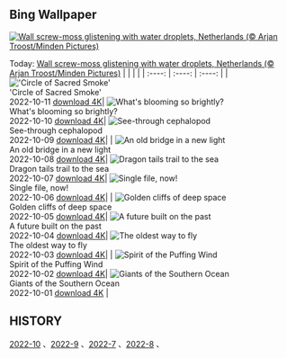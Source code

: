 ## Bing Wallpaper
[![Wall screw-moss glistening with water droplets, Netherlands (© Arjan Troost/Minden Pictures)](https://cn.bing.com/th?id=OHR.TortulaMoss_EN-US7128071079_UHD.jpg&w=1000)](https://cn.bing.com/th?id=OHR.TortulaMoss_EN-US7128071079_UHD.jpg&pid=hp&w=3840&h=2160&rs=1&c=4)

Today: [Wall screw-moss glistening with water droplets, Netherlands (© Arjan Troost/Minden Pictures)](https://cn.bing.com/th?id=OHR.TortulaMoss_EN-US7128071079_UHD.jpg&pid=hp&w=3840&h=2160&rs=1&c=4)
  |      |      |      |
| :----: | :----: | :----: |
| !['Circle of Sacred Smoke'](https://cn.bing.com/th?id=OHR.SacredSmoke_EN-US7047459944_UHD.jpg&pid=hp&w=384&h=216&rs=1&c=4) <br/> 'Circle of Sacred Smoke' <br/> 2022-10-11  [download 4K](https://cn.bing.com/th?id=OHR.SacredSmoke_EN-US7047459944_UHD.jpg&pid=hp&w=3840&h=2160&rs=1&c=4)| ![What's blooming so brightly?](https://cn.bing.com/th?id=OHR.ChukchiSea_EN-US6494940864_UHD.jpg&pid=hp&w=384&h=216&rs=1&c=4) <br/> What's blooming so brightly? <br/> 2022-10-10  [download 4K](https://cn.bing.com/th?id=OHR.ChukchiSea_EN-US6494940864_UHD.jpg&pid=hp&w=3840&h=2160&rs=1&c=4)| ![See-through cephalopod](https://cn.bing.com/th?id=OHR.GlassOctopus_EN-US6394802515_UHD.jpg&pid=hp&w=384&h=216&rs=1&c=4) <br/> See-through cephalopod <br/> 2022-10-09  [download 4K](https://cn.bing.com/th?id=OHR.GlassOctopus_EN-US6394802515_UHD.jpg&pid=hp&w=3840&h=2160&rs=1&c=4)|
| ![An old bridge in a new light](https://cn.bing.com/th?id=OHR.OberbaumBridge_EN-US6324390642_UHD.jpg&pid=hp&w=384&h=216&rs=1&c=4) <br/> An old bridge in a new light <br/> 2022-10-08  [download 4K](https://cn.bing.com/th?id=OHR.OberbaumBridge_EN-US6324390642_UHD.jpg&pid=hp&w=3840&h=2160&rs=1&c=4)| ![Dragon tails trail to the sea](https://cn.bing.com/th?id=OHR.BayofBiscay_EN-US8933430968_UHD.jpg&pid=hp&w=384&h=216&rs=1&c=4) <br/> Dragon tails trail to the sea <br/> 2022-10-07  [download 4K](https://cn.bing.com/th?id=OHR.BayofBiscay_EN-US8933430968_UHD.jpg&pid=hp&w=3840&h=2160&rs=1&c=4)| ![Single file, now!](https://cn.bing.com/th?id=OHR.FlamingoTeacher_EN-US8819896781_UHD.jpg&pid=hp&w=384&h=216&rs=1&c=4) <br/> Single file, now! <br/> 2022-10-06  [download 4K](https://cn.bing.com/th?id=OHR.FlamingoTeacher_EN-US8819896781_UHD.jpg&pid=hp&w=3840&h=2160&rs=1&c=4)|
| ![Golden cliffs of deep space](https://cn.bing.com/th?id=OHR.CosmicCliffs_EN-US8727581889_UHD.jpg&pid=hp&w=384&h=216&rs=1&c=4) <br/> Golden cliffs of deep space <br/> 2022-10-05  [download 4K](https://cn.bing.com/th?id=OHR.CosmicCliffs_EN-US8727581889_UHD.jpg&pid=hp&w=3840&h=2160&rs=1&c=4)| ![A future built on the past](https://cn.bing.com/th?id=OHR.Porthuis_EN-US8462686696_UHD.jpg&pid=hp&w=384&h=216&rs=1&c=4) <br/> A future built on the past <br/> 2022-10-04  [download 4K](https://cn.bing.com/th?id=OHR.Porthuis_EN-US8462686696_UHD.jpg&pid=hp&w=3840&h=2160&rs=1&c=4)| ![The oldest way to fly](https://cn.bing.com/th?id=OHR.LotsOBalloons_EN-US8236203600_UHD.jpg&pid=hp&w=384&h=216&rs=1&c=4) <br/> The oldest way to fly <br/> 2022-10-03  [download 4K](https://cn.bing.com/th?id=OHR.LotsOBalloons_EN-US8236203600_UHD.jpg&pid=hp&w=3840&h=2160&rs=1&c=4)|
| ![Spirit of the Puffing Wind](https://cn.bing.com/th?id=OHR.BridalVeilFalls_EN-US8055892423_UHD.jpg&pid=hp&w=384&h=216&rs=1&c=4) <br/> Spirit of the Puffing Wind <br/> 2022-10-02  [download 4K](https://cn.bing.com/th?id=OHR.BridalVeilFalls_EN-US8055892423_UHD.jpg&pid=hp&w=3840&h=2160&rs=1&c=4)| ![Giants of the Southern Ocean](https://cn.bing.com/th?id=OHR.EubalaenaAustralis_EN-US7949014397_UHD.jpg&pid=hp&w=384&h=216&rs=1&c=4) <br/> Giants of the Southern Ocean <br/> 2022-10-01  [download 4K](https://cn.bing.com/th?id=OHR.EubalaenaAustralis_EN-US7949014397_UHD.jpg&pid=hp&w=3840&h=2160&rs=1&c=4) |
  
  ## HISTORY
  [2022-10](https://github.com/Underglaze-Blue/bingwallpaper/tree/main/archive/2022-10/) 、[2022-9](https://github.com/Underglaze-Blue/bingwallpaper/tree/main/archive/2022-9/) 、[2022-7](https://github.com/Underglaze-Blue/bingwallpaper/tree/main/archive/2022-7/) 、[2022-8](https://github.com/Underglaze-Blue/bingwallpaper/tree/main/archive/2022-8/) 、